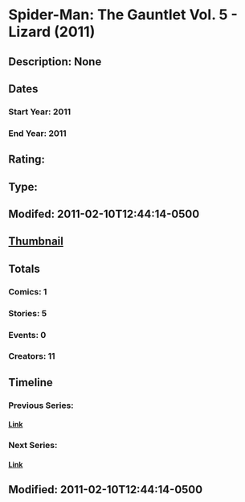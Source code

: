 # Spider-Man: The Gauntlet Vol. 5 - Lizard (2011)
## Description: None
## Dates
### Start Year: 2011
### End Year: 2011
## Rating: 
## Type: 
## Modifed: 2011-02-10T12:44:14-0500
## [Thumbnail](http://i.annihil.us/u/prod/marvel/i/mg/b/40/image_not_available.jpg)
## Totals
### Comics: 1
### Stories: 5
### Events: 0
### Creators: 11
## Timeline
### Previous Series: 
#### [Link]()
### Next Series: 
#### [Link]()
## Modified: 2011-02-10T12:44:14-0500